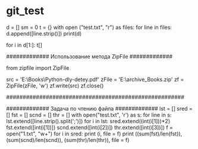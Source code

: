 # git_test


d = []
sm = 0
t = {}
with open ("test.txt", "r") as files:
    for line in files:
        d.append([line.strip()])
print(d)

for i in d[1:]:
    t[]


############# Использование метода ZipFile #############

from zipfile import ZipFile

src = 'E:\\Books\Python-dly-detey.pdf'
zFile = 'E:\\archive_Books.zip'
zf = ZipFile(zFile, 'w')
zf.write(src)
zf.close()

######################################################

############# Задача по чтению файла #############
lst = []
sred = []
fst = []
scnd = []
thr = []
with open("test.txt", 'r') as s:
    for line in s:
        lst.extend([line.strip().split(';')])
for i in lst:
    sred.extend((int(i[1]))*2)
    fst.extend([int(i[1])])
    scnd.extend([int(i[2])])
    thr.extend([int(i[3])])
f = open("1.txt", "w+")
for i in sred:
    print (i, file = f)
print ((sum(fst)/len(fst)), (sum(scnd)/len(scnd)), (sum(thr)/len(thr)), file = f)

